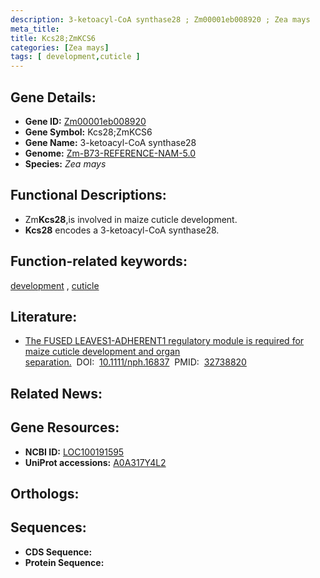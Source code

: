 ```yaml
---
description: 3-ketoacyl-CoA synthase28 ; Zm00001eb008920 ; Zea mays
meta_title:
title: Kcs28;ZmKCS6
categories: [Zea mays]
tags: [ development,cuticle ]
---
```


## Gene Details:
- **Gene ID:**	[Zm00001eb008920](https://www.maizegdb.org/gene_center/gene/Zm00001eb008920)
- **Gene Symbol:** Kcs28;ZmKCS6
- **Gene Name:** 3-ketoacyl-CoA synthase28
- **Genome:** [Zm-B73-REFERENCE-NAM-5.0](https://www.maizegdb.org/genome/assembly/Zm-B73-REFERENCE-NAM-5.0)
- **Species:** *Zea mays*

## Functional Descriptions:
   - Zm**Kcs28**,is involved in maize cuticle development.
   - **Kcs28** encodes a 3-ketoacyl-CoA synthase28.

## Function-related keywords:
[development](/tags/development/)&nbsp;,&nbsp;[cuticle](/tags/cuticle/)

## Literature:
   - [The FUSED LEAVES1-ADHERENT1 regulatory module is required for maize cuticle development and organ separation.]( https://www.ncbi.nlm.nih.gov/pmc/articles/PMC7754373/)&nbsp;&nbsp;DOI:&nbsp;&nbsp;[10.1111/nph.16837](https://www.ncbi.nlm.nih.gov/pmc/articles/PMC7754373/)&nbsp;&nbsp;PMID:&nbsp;&nbsp;[32738820](https://pubmed.ncbi.nlm.nih.gov/32738820/)

## Related News:

## Gene Resources:
- **NCBI ID:**  [LOC100191595](https://www.ncbi.nlm.nih.gov/gene/?term=LOC100191595)
- **UniProt accessions:** [A0A317Y4L2](https://www.uniprot.org/uniprotkb/A0A317Y4L2/entry)

## Orthologs:

## Sequences:
- **CDS Sequence:**
- **Protein Sequence:**

